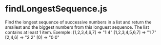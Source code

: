 # findLongestSequence.js
Find the longest sequence of successive numbers in a list and return the smallest and the biggest numbers from this longuest sequence.
The list contains at least 1 item.
Exemple:
[1,2,3,4,6,7] => "1 4"
[1,2,3,4,5,6,7] => "1 7"
[2,4,6] => "2 2"
[0] => "0 0"